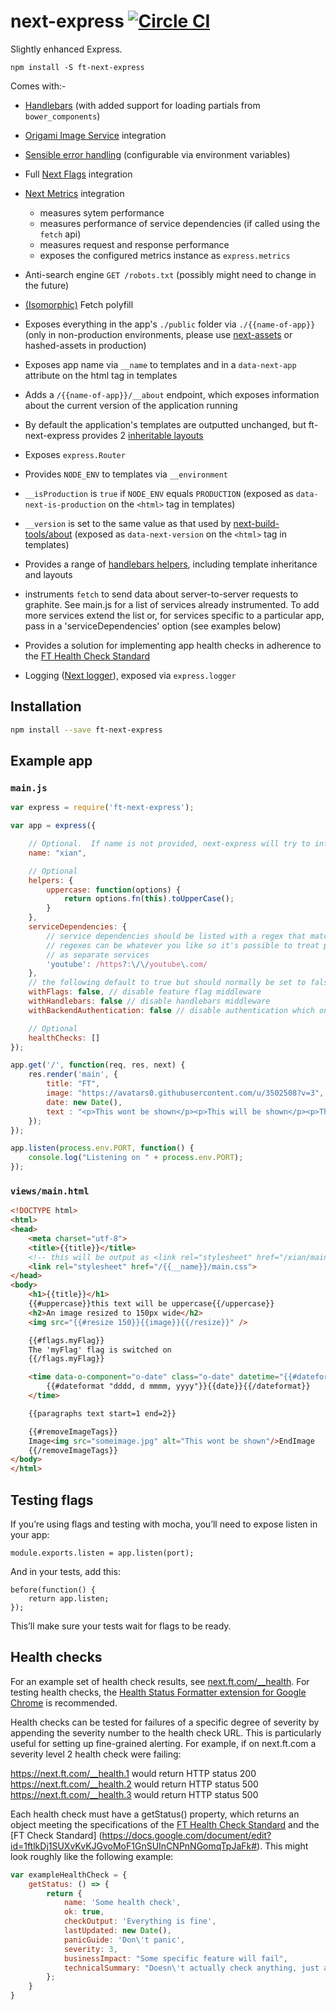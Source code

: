 next-express [![Circle CI](https://circleci.com/gh/Financial-Times/next-express/tree/master.svg?style=svg)](https://circleci.com/gh/Financial-Times/next-express/tree/master)
============

Slightly enhanced Express.

```
npm install -S ft-next-express
```

Comes with:-
- [Handlebars](http://handlebarsjs.com/) (with added support for loading partials from `bower_components`)
- [Origami Image Service](http://image.webservices.ft.com/) integration
- [Sensible error handling](https://github.com/Financial-Times/express-errors-handler) (configurable via environment variables)
- Full [Next Flags](https://github.com/Financial-Times/next-feature-flags-client) integration
- [Next Metrics](https://github.com/Financial-Times/next-metrics) integration
  - measures sytem performance
  - measures performance of service dependencies (if called using the `fetch` api)
  - measures request and response performance
  - exposes the configured metrics instance as `express.metrics`
- Anti-search engine `GET /robots.txt` (possibly might need to change in the future)
- [(Isomorphic)](https://github.com/matthew-andrews/isomorphic-fetch) Fetch polyfill
- Exposes everything in the app's `./public` folder via `./{{name-of-app}}` (only in non-production environments, please use [next-assets](https://github.com/Financial-Times/next-assets) or hashed-assets in production)
- Exposes app name via `__name` to templates and in a `data-next-app` attribute on the html tag in templates
- Adds a `/{{name-of-app}}/__about` endpoint, which exposes information about the current version of the application running
- By default the application's templates are outputted unchanged, but ft-next-express provides 2 [inheritable layouts](https://github.com/ericf/express-handlebars#layouts)

- Exposes `express.Router`
- Provides `NODE_ENV` to templates via `__environment`
- `__isProduction` is `true` if `NODE_ENV` equals `PRODUCTION` (exposed as `data-next-is-production` on the `<html>` tag in templates)
- `__version` is set to the same value as that used by [next-build-tools/about](https://github.com/Financial-Times/next-build-tools/blob/master/lib/about.js) (exposed as `data-next-version` on the `<html>` tag in templates)
- Provides a range of [handlebars helpers](#handlebars-helpers), including template inheritance and layouts
- instruments `fetch` to send data about server-to-server requests to graphite. See main.js for a list of services already instrumented. To add more services extend the list or, for services specific to a particular app, pass in a 'serviceDependencies' option (see examples below)
- Provides a solution for implementing app health checks in adherence to the [FT Health Check Standard](https://docs.google.com/document/d/18hefJjImF5IFp9WvPAm9Iq5_GmWzI9ahlKSzShpQl1s/edit)
- Logging ([Next logger](https://github.com/Financial-Times/next-logger)), exposed via `express.logger`

## Installation

```sh
npm install --save ft-next-express
```

## Example app

### `main.js`
```js
var express = require('ft-next-express');

var app = express({

	// Optional.  If name is not provided, next-express will try to infer it from package.json
	name: "xian",

	// Optional
	helpers: {
		uppercase: function(options) {
			return options.fn(this).toUpperCase();
		}
	},
	serviceDependencies: {
		// service dependencies should be listed with a regex that matches urls for that service.
		// regexes can be whatever you like so it's possible to treat paths within a given service
		// as separate services
		'youtube': /https?:\/\/youtube\.com/
	},
	// the following default to true but should normally be set to false if your app is an api
	withFlags: false, // disable feature flag middleware
	withHandlebars: false // disable handlebars middleware
	withBackendAuthentication: false // disable authentication which only allows requests in via fastly

	// Optional
	healthChecks: []
});

app.get('/', function(req, res, next) {
	res.render('main', {
		title: "FT",
		image: "https://avatars0.githubusercontent.com/u/3502508?v=3",
		date: new Date(),
		text : "<p>This wont be shown</p><p>This will be shown</p><p>This wont be shown</p>"
	});
});

app.listen(process.env.PORT, function() {
	console.log("Listening on " + process.env.PORT);
});
```

### `views/main.html`

```html
<!DOCTYPE html>
<html>
<head>
	<meta charset="utf-8">
	<title>{{title}}</title>
	<!-- this will be output as <link rel="stylesheet" href="/xian/main.css"> -->
	<link rel="stylesheet" href="/{{__name}}/main.css">
</head>
<body>
	<h1>{{title}}</h1>
	{{#uppercase}}this text will be uppercase{{/uppercase}}
	<h2>An image resized to 150px wide</h2>
	<img src="{{#resize 150}}{{image}}{{/resize}}" />

	{{#flags.myFlag}}
	The 'myFlag' flag is switched on
	{{/flags.myFlag}}

	<time data-o-component="o-date" class="o-date" datetime="{{#dateformat}}{{date}}{{/dateformat}}">
		{{#dateformat "dddd, d mmmm, yyyy"}}{{date}}{{/dateformat}}
	</time>

	{{paragraphs text start=1 end=2}}

	{{#removeImageTags}}
	Image<img src="someimage.jpg" alt="This wont be shown"/>EndImage
	{{/removeImageTags}}
</body>
</html>
```

## Testing flags

If you’re using flags and testing with mocha, you’ll need to expose listen in your app:

```
module.exports.listen = app.listen(port);
```

And in your tests, add this:

```
before(function() {
	return app.listen;
});
```

This’ll make sure your tests wait for flags to be ready.


## Health checks

For an example set of health check results, see [next.ft.com/__health](https://next.ft.com/__health). For testing health checks, the [Health Status Formatter extension for Google Chrome](https://github.com/triblondon/health-status-formatter) is recommended.

Health checks can be tested for failures of a specific degree of severity by appending the severity number to the health check URL. This is particularly useful for setting up fine-grained alerting. For example, if on next.ft.com a severity level 2 health check were failing:

https://next.ft.com/__health.1 would return HTTP status 200
https://next.ft.com/__health.2 would return HTTP status 500
https://next.ft.com/__health.3 would return HTTP status 500

Each health check must have a getStatus() property, which returns an object meeting the specifications of the [FT Health Check Standard](https://docs.google.com/document/d/18hefJjImF5IFp9WvPAm9Iq5_GmWzI9ahlKSzShpQl1s/edit) and the [FT Check Standard] (https://docs.google.com/document/edit?id=1ftlkDj1SUXvKvKJGvoMoF1GnSUInCNPnNGomqTpJaFk#). This might look roughly like the following example:


```js
var exampleHealthCheck = {
	getStatus: () => {
		return {
			name: 'Some health check',
			ok: true,
			checkOutput: 'Everything is fine',
			lastUpdated: new Date(),
			panicGuide: 'Don\'t panic',
			severity: 3,
			businessImpact: "Some specific feature will fail",
			technicalSummary: "Doesn\'t actually check anything, just an example"
		};
	}
}
```
